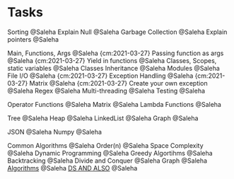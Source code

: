 # Tasks

Sorting @Saleha
Explain Null @Saleha
Garbage Collection @Saleha
Explain pointers @Saleha

Main, Functions, Args @Saleha  {cm:2021-03-27}
Passing function as args @Saleha {cm:2021-03-27}
Yield in functions @Saleha
Classes, Scopes, static variables @Saleha
Classes Inheritance @Saleha
Modules @Saleha
File I/O @Saleha {cm:2021-03-27}
Exception Handling @Saleha {cm:2021-03-27}
Matrix @Saleha {cm:2021-03-27}
Create your own exception @Saleha
Regex @Saleha
Multi-threading @Saleha
Testing @Saleha

Operator Functions @Saleha
Matrix @Saleha
Lambda Functions @Saleha

Tree @Saleha
Heap @Saleha
LinkedList @Saleha
Graph @Saleha

JSON @Saleha
Numpy @Saleha


Common Algorithms @Saleha
Order(n) @Saleha
Space Complexity @Saleha
Dynamic Programming @Saleha
Greedy Algortihms @Saleha
Backtracking @Saleha
Divide and Conquer @Saleha
Graph @Saleha
[Algorithms](https://www.geeksforgeeks.org/fundamentals-of-algorithms/) @Saleha
[DS AND ALSO](https://practice.geeksforgeeks.org/courses/ds-and-algo-foundation) @Saleha